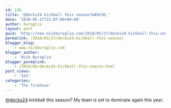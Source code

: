 ```yaml
---
id: 136
title: '@decks24 kickball this season?&#8230;'
date: '2010-05-27T21:07:00+00:00'
author: buraglio
layout: post
guid: 'http://new.nickburaglio.com/2010/05/27/decks24-kickball-this-season/'
permalink: /2010/05/27/decks24-kickball-this-season/
blogger_blog:
    - www.nickburaglio.com
blogger_author:
    - 'Nick Buraglio'
blogger_permalink:
    - /2010/05/decks24-kickball-this-season.html
post_views:
    - '543'
categories:
    - 'The firehose'
---
```


@[decks24](http://twitter.com/decks24) kickball this season? My team is set to dominate again this year.